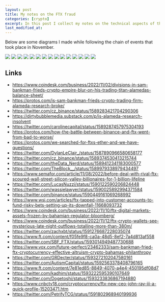 ```yaml
---
layout: post
title: My notes on the FTX fraud
categories: [crypto]
excerpt: In this post I collect my notes on the technical aspects of the FTX bankrupt
last_modified_at:
---
```



Below are some diagrams I made while following the chain of events that took place in November.
<br>


<img src="/images/2022-11-20-ftx-fraud/1.png" />

<img src="/images/2022-11-20-ftx-fraud/2.png" />

<img src="/images/2022-11-20-ftx-fraud/3.png" />

<img src="/images/2022-11-20-ftx-fraud/4.png" />

<img src="/images/2022-11-20-ftx-fraud/5.png" />

<img src="/images/2022-11-20-ftx-fraud/6.png" />

<img src="/images/2022-11-20-ftx-fraud/7.png" />

<img src="/images/2022-11-20-ftx-fraud/8.png" />

<img src="/images/2022-11-20-ftx-fraud/9.png" />

<img src="/images/2022-11-20-ftx-fraud/10.png" />

<img src="/images/2022-11-20-ftx-fraud/11.png" />

<img src="/images/2022-11-20-ftx-fraud/12.png" />

<img src="/images/2022-11-20-ftx-fraud/13.png" />

<img src="/images/2022-11-20-ftx-fraud/14.png" />

<img src="/images/2022-11-20-ftx-fraud/15.png" />

## Links

- <https://www.coindesk.com/business/2022/11/02/divisions-in-sam-bankman-frieds-crypto-empire-blur-on-his-trading-titan-alamedas-balance-sheet/>
- <https://protos.com/is-sam-bankman-frieds-crypto-trading-firm-alameda-research-broke/>
- <https://twitter.com/cz_binance/status/1589283421704290306>
- <https://dirtybubblemedia.substack.com/p/is-alameda-research-insolvent>
- <https://twitter.com/carolinecapital/status/1589287457975304193>
- <https://protos.com/how-the-battle-between-binance-and-ftx-went-from-bad-to-worse/>
- <https://protos.com/we-searched-for-ftxs-ether-and-we-have-questions/>
- <https://twitter.com/DylanLeClair_/status/1587890966580658177>
- <https://twitter.com/cz_binance/status/1589374530413215744>
- <https://twitter.com/theData_Nerd/status/1589412341183000577>
- <https://twitter.com/TheBlock__/status/1589979338979434497>
- <https://www.semafor.com/article/11/08/2022/before-deal-with-rival-ftx-scoured-wall-street-silicon-valley-billionaires-for-1-billion-lifeline>
- <https://twitter.com/LucasNuzzi/status/1590122590206824448>
- <https://twitter.com/wassielawyer/status/1590025892994371584>
- <https://twitter.com/binance/status/1590449161069268992>
- <https://www.wsj.com/articles/ftx-tapped-into-customer-accounts-to-fund-risky-bets-setting-up-its-downfall-11668093732>
- <https://www.coindesk.com/business/2022/11/10/ftx-digital-markets-assets-frozen-by-bahamian-regulator-bloomberg/>
- <https://www.coindesk.com/business/2022/11/12/ftx-crypto-wallets-see-mysterious-late-night-outflows-totalling-more-than-380m/>
- <https://twitter.com/zachxbt/status/1591276687228035074>
- <https://www.ft.com/content/f05fe9f8-ca0a-48d5-8ef2-7a4d813af558>
- <https://twitter.com/SBF_FTX/status/1593014949487730688>
- <https://www.vox.com/future-perfect/23462333/sam-bankman-fried-ftx-cryptocurrency-effective-altruism-crypto-bahamas-philanthropy>
- <https://twitter.com/GRDecter/status/1593272102047580161>
- <https://twitter.com/AutismCapital/status/1592563378408796165>
- <https://www.ft.com/content/7e81ed85-8849-4070-a4e4-450195df08d7>
- <https://twitter.com/kadhim/status/1593222595390107649>
- <https://twitter.com/Dogetoshi/status/1593233836867194880>
- <https://www.cnbctv18.com/cryptocurrency/ftx-new-ceo-john-ray-iii-a-quick-profile-15203471.htm>
- <https://twitter.com/PetrifyTCG/status/1591802968940199936>
